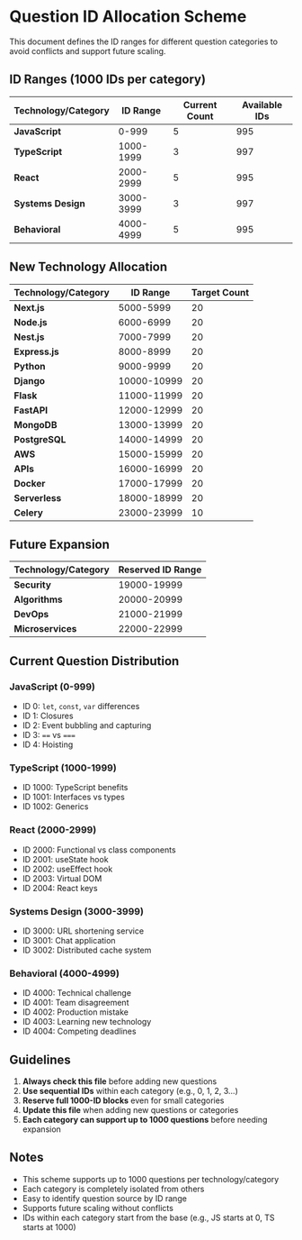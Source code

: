 # Question ID Allocation Scheme

This document defines the ID ranges for different question categories to avoid conflicts and support future scaling.

## ID Ranges (1000 IDs per category)

| Technology/Category | ID Range | Current Count | Available IDs |
|-------------------|----------|---------------|---------------|
| **JavaScript**    | 0-999    | 5             | 995           |
| **TypeScript**    | 1000-1999| 3             | 997           |
| **React**         | 2000-2999| 5             | 995           |
| **Systems Design**| 3000-3999| 3             | 997           |
| **Behavioral**    | 4000-4999| 5             | 995           |

## New Technology Allocation

| Technology/Category | ID Range     | Target Count |
|-------------------|--------------|--------------|
| **Next.js**       | 5000-5999    | 20           |
| **Node.js**       | 6000-6999    | 20           |
| **Nest.js**       | 7000-7999    | 20           |
| **Express.js**    | 8000-8999    | 20           |
| **Python**        | 9000-9999    | 20           |
| **Django**        | 10000-10999  | 20           |
| **Flask**         | 11000-11999  | 20           |
| **FastAPI**       | 12000-12999  | 20           |
| **MongoDB**       | 13000-13999  | 20           |
| **PostgreSQL**    | 14000-14999  | 20           |
| **AWS**           | 15000-15999  | 20           |
| **APIs**          | 16000-16999  | 20           |
| **Docker**        | 17000-17999  | 20           |
| **Serverless**    | 18000-18999  | 20           |
| **Celery**        | 23000-23999  | 10           |

## Future Expansion

| Technology/Category | Reserved ID Range |
|-------------------|------------------|
| **Security**      | 19000-19999      |
| **Algorithms**    | 20000-20999      |
| **DevOps**        | 21000-21999      |
| **Microservices** | 22000-22999      |

## Current Question Distribution

### JavaScript (0-999)
- ID 0: `let`, `const`, `var` differences
- ID 1: Closures
- ID 2: Event bubbling and capturing
- ID 3: `==` vs `===`
- ID 4: Hoisting

### TypeScript (1000-1999)
- ID 1000: TypeScript benefits
- ID 1001: Interfaces vs types
- ID 1002: Generics

### React (2000-2999)
- ID 2000: Functional vs class components
- ID 2001: useState hook
- ID 2002: useEffect hook
- ID 2003: Virtual DOM
- ID 2004: React keys

### Systems Design (3000-3999)
- ID 3000: URL shortening service
- ID 3001: Chat application
- ID 3002: Distributed cache system

### Behavioral (4000-4999)
- ID 4000: Technical challenge
- ID 4001: Team disagreement
- ID 4002: Production mistake
- ID 4003: Learning new technology
- ID 4004: Competing deadlines

## Guidelines

1. **Always check this file** before adding new questions
2. **Use sequential IDs** within each category (e.g., 0, 1, 2, 3...)
3. **Reserve full 1000-ID blocks** even for small categories
4. **Update this file** when adding new questions or categories
5. **Each category can support up to 1000 questions** before needing expansion

## Notes

- This scheme supports up to 1000 questions per technology/category
- Each category is completely isolated from others
- Easy to identify question source by ID range
- Supports future scaling without conflicts
- IDs within each category start from the base (e.g., JS starts at 0, TS starts at 1000)